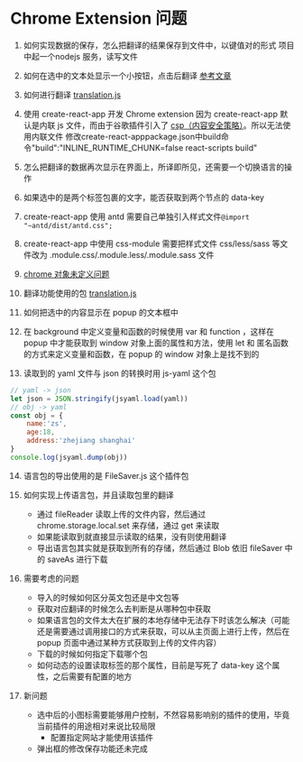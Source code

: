 # Chrome Extension 问题

1. 如何实现数据的保存，怎么把翻译的结果保存到文件中，以键值对的形式
    项目中起一个nodejs 服务，读写文件
2. 如何在选中的文本处显示一个小按钮，点击后翻译
    [参考文章](https://segmentfault.com/a/1190000021553960?utm_source=tag-newest)
3. 如何进行翻译
    [translation.js](npmjs.com/package/translation.js)
4. 使用 create-react-app 开发 Chrome extension
    因为 create-react-app 默认是内联 js 文件，而由于谷歌插件引入了 [csp（内容安全策略）](https://crxdoc-zh.appspot.com/extensions/contentSecurityPolicy)。所以无法使用内联文件
    修改create-react-apppackage.json中build命令"build":"INLINE_RUNTIME_CHUNK=false react-scripts build"
    
5. 怎么把翻译的数据再次显示在界面上，所译即所见，还需要一个切换语言的操作
6. 如果选中的是两个标签包裹的文字，能否获取到两个节点的 data-key

7. create-react-app 使用 antd 需要自己单独引入样式文件`@import "~antd/dist/antd.css";`
8. create-react-app 中使用 css-module 需要把样式文件 css/less/sass 等文件改为 .module.css/.module.less/.module.sass 文件
9. [chrome 对象未定义问题](https://www.coder.work/article/3794220)
10. 翻译功能使用的包 [translation.js](https://www.npmjs.com/package/translation.js)
11. 如何把选中的内容显示在 popup 的文本框中
12. 在 background 中定义变量和函数的时候使用 var 和 function ，这样在 popup 中才能获取到 window 对象上面的属性和方法，使用 let 和 匿名函数的方式来定义变量和函数，在 popup 的 window 对象上是找不到的
13. 读取到的 yaml 文件与 json 的转换时用 js-yaml 这个包
```js
// yaml -> json
let json = JSON.stringify(jsyaml.load(yaml))
// obj -> yaml
const obj = {
    name:'zs',
    age:18,
    address:'zhejiang shanghai'
}
console.log(jsyaml.dump(obj))
```
14. 语言包的导出使用的是 FileSaver.js 这个插件包
15. 如何实现上传语言包，并且读取包里的翻译
    - 通过 fileReader 读取上传的文件内容，然后通过 chrome.storage.local.set 来存储，通过 get 来读取
    - 如果能读取到就直接显示读取的结果，没有则使用翻译
    - 导出语言包其实就是获取到所有的存储，然后通过 Blob 依旧 fileSaver 中的 saveAs 进行下载
16. 需要考虑的问题
    - 导入的时候如何区分英文包还是中文包等
    - 获取对应翻译的时候怎么去判断是从哪种包中获取
    - 如果语言包的文件太大在扩展的本地存储中无法存下时该怎么解决（可能还是需要通过调用接口的方式来获取，可以从主页面上进行上传，然后在 popup 页面中通过某种方式获取到上传的文件内容）
    - 下载的时候如何指定下载哪个包
    - 如何动态的设置读取标签的那个属性，目前是写死了 data-key 这个属性，之后需要有配置的地方
    
17. 新问题
    - 选中后的小图标需要能够用户控制，不然容易影响别的插件的使用，毕竟当前插件的用途相对来说比较局限
        - 配置指定网站才能使用该插件
    - 弹出框的修改保存功能还未完成

